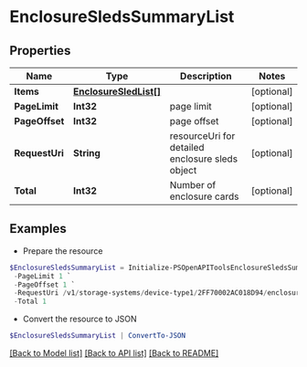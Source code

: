 # EnclosureSledsSummaryList
## Properties

Name | Type | Description | Notes
------------ | ------------- | ------------- | -------------
**Items** | [**EnclosureSledList[]**](EnclosureSledList.md) |  | [optional] 
**PageLimit** | **Int32** | page limit | [optional] 
**PageOffset** | **Int32** | page offset | [optional] 
**RequestUri** | **String** | resourceUri for detailed enclosure sleds object | [optional] 
**Total** | **Int32** | Number of enclosure cards | [optional] 

## Examples

- Prepare the resource
```powershell
$EnclosureSledsSummaryList = Initialize-PSOpenAPIToolsEnclosureSledsSummaryList  -Items null `
 -PageLimit 1 `
 -PageOffset 1 `
 -RequestUri /v1/storage-systems/device-type1/2FF70002AC018D94/enclosures/9c3c4f29a82fd8d632ff379116fa0b8f/enclosure-sleds `
 -Total 1
```

- Convert the resource to JSON
```powershell
$EnclosureSledsSummaryList | ConvertTo-JSON
```

[[Back to Model list]](../README.md#documentation-for-models) [[Back to API list]](../README.md#documentation-for-api-endpoints) [[Back to README]](../README.md)

